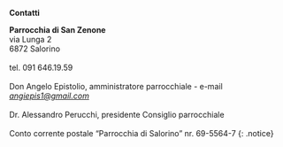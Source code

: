 
__Contatti__

**Parrocchia di San Zenone**<br>
via Lunga 2 <br>
6872 Salorino <br><br>
tel. 091 646.19.59<br><br>
Don Angelo Epistolio, amministratore parrocchiale -  e-mail *angiepis1@gmail.com*<br><br>
Dr. Alessandro Perucchi, presidente Consiglio parrocchiale<br><br>
Conto corrente postale “Parrocchia di Salorino”	 nr. 69-5564-7 
{: .notice}

